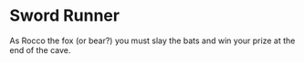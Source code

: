 # Sword Runner
 
As Rocco the fox (or bear?) you must slay the bats and win your prize at the end of the cave.
